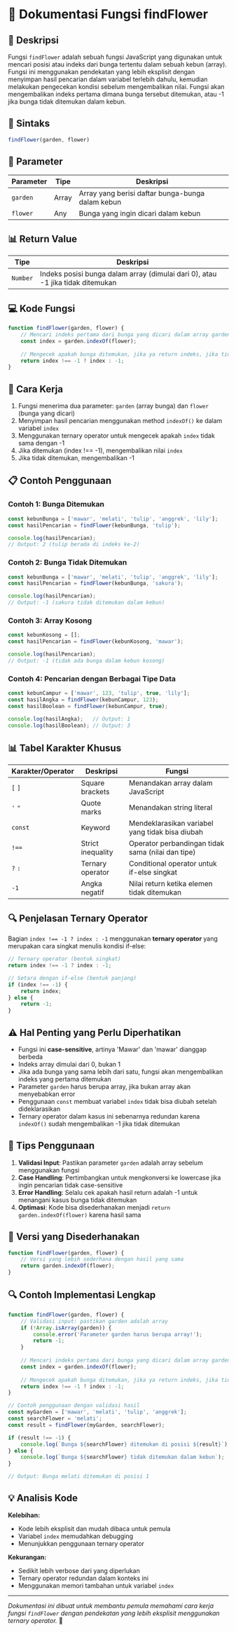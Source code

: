 # 🌸 Dokumentasi Fungsi findFlower

## 📖 Deskripsi

Fungsi `findFlower` adalah sebuah fungsi JavaScript yang digunakan untuk mencari posisi atau indeks dari bunga tertentu dalam sebuah kebun (array). Fungsi ini menggunakan pendekatan yang lebih eksplisit dengan menyimpan hasil pencarian dalam variabel terlebih dahulu, kemudian melakukan pengecekan kondisi sebelum mengembalikan nilai. Fungsi akan mengembalikan indeks pertama dimana bunga tersebut ditemukan, atau -1 jika bunga tidak ditemukan dalam kebun.

## 🔧 Sintaks

```javascript
findFlower(garden, flower)
```

## 📝 Parameter

| Parameter | Tipe | Deskripsi |
|-----------|------|-----------|
| `garden` | Array | Array yang berisi daftar bunga-bunga dalam kebun |
| `flower` | Any | Bunga yang ingin dicari dalam kebun |

## 📊 Return Value

| Tipe | Deskripsi |
|------|-----------|
| `Number` | Indeks posisi bunga dalam array (dimulai dari 0), atau -1 jika tidak ditemukan |

## 💻 Kode Fungsi

```javascript
function findFlower(garden, flower) {
    // Mencari indeks pertama dari bunga yang dicari dalam array garden
    const index = garden.indexOf(flower);
    
    // Mengecek apakah bunga ditemukan, jika ya return indeks, jika tidak return -1
    return index !== -1 ? index : -1;
}
```

## 🎯 Cara Kerja

1. Fungsi menerima dua parameter: `garden` (array bunga) dan `flower` (bunga yang dicari)
2. Menyimpan hasil pencarian menggunakan method `indexOf()` ke dalam variabel `index`
3. Menggunakan ternary operator untuk mengecek apakah `index` tidak sama dengan -1
4. Jika ditemukan (index !== -1), mengembalikan nilai `index`
5. Jika tidak ditemukan, mengembalikan -1

## 📋 Contoh Penggunaan

### Contoh 1: Bunga Ditemukan
```javascript
const kebunBunga = ['mawar', 'melati', 'tulip', 'anggrek', 'lily'];
const hasilPencarian = findFlower(kebunBunga, 'tulip');

console.log(hasilPencarian); 
// Output: 2 (tulip berada di indeks ke-2)
```

### Contoh 2: Bunga Tidak Ditemukan
```javascript
const kebunBunga = ['mawar', 'melati', 'tulip', 'anggrek', 'lily'];
const hasilPencarian = findFlower(kebunBunga, 'sakura');

console.log(hasilPencarian); 
// Output: -1 (sakura tidak ditemukan dalam kebun)
```

### Contoh 3: Array Kosong
```javascript
const kebunKosong = [];
const hasilPencarian = findFlower(kebunKosong, 'mawar');

console.log(hasilPencarian); 
// Output: -1 (tidak ada bunga dalam kebun kosong)
```

### Contoh 4: Pencarian dengan Berbagai Tipe Data
```javascript
const kebunCampur = ['mawar', 123, 'tulip', true, 'lily'];
const hasilAngka = findFlower(kebunCampur, 123);
const hasilBoolean = findFlower(kebunCampur, true);

console.log(hasilAngka);   // Output: 1
console.log(hasilBoolean); // Output: 3
```

## 📊 Tabel Karakter Khusus

| Karakter/Operator | Deskripsi | Fungsi |
|-------------------|-----------|---------|
| `[` `]` | Square brackets | Menandakan array dalam JavaScript |
| `'` `"` | Quote marks | Menandakan string literal |
| `const` | Keyword | Mendeklarasikan variabel yang tidak bisa diubah |
| `!==` | Strict inequality | Operator perbandingan tidak sama (nilai dan tipe) |
| `?` `:` | Ternary operator | Conditional operator untuk if-else singkat |
| `-1` | Angka negatif | Nilai return ketika elemen tidak ditemukan |

## 🔍 Penjelasan Ternary Operator

Bagian `index !== -1 ? index : -1` menggunakan **ternary operator** yang merupakan cara singkat menulis kondisi if-else:

```javascript
// Ternary operator (bentuk singkat)
return index !== -1 ? index : -1;

// Setara dengan if-else (bentuk panjang)
if (index !== -1) {
    return index;
} else {
    return -1;
}
```

## ⚠️ Hal Penting yang Perlu Diperhatikan

- Fungsi ini **case-sensitive**, artinya 'Mawar' dan 'mawar' dianggap berbeda
- Indeks array dimulai dari 0, bukan 1
- Jika ada bunga yang sama lebih dari satu, fungsi akan mengembalikan indeks yang pertama ditemukan
- Parameter `garden` harus berupa array, jika bukan array akan menyebabkan error
- Penggunaan `const` membuat variabel `index` tidak bisa diubah setelah dideklarasikan
- Ternary operator dalam kasus ini sebenarnya redundan karena `indexOf()` sudah mengembalikan -1 jika tidak ditemukan

## 🚀 Tips Penggunaan

1. **Validasi Input**: Pastikan parameter `garden` adalah array sebelum menggunakan fungsi
2. **Case Handling**: Pertimbangkan untuk mengkonversi ke lowercase jika ingin pencarian tidak case-sensitive
3. **Error Handling**: Selalu cek apakah hasil return adalah -1 untuk menangani kasus bunga tidak ditemukan
4. **Optimasi**: Kode bisa disederhanakan menjadi `return garden.indexOf(flower)` karena hasil sama

## 🔄 Versi yang Disederhanakan

```javascript
function findFlower(garden, flower) {
    // Versi yang lebih sederhana dengan hasil yang sama
    return garden.indexOf(flower);
}
```

## 🔍 Contoh Implementasi Lengkap

```javascript
function findFlower(garden, flower) {
    // Validasi input: pastikan garden adalah array
    if (!Array.isArray(garden)) {
        console.error('Parameter garden harus berupa array!');
        return -1;
    }
    
    // Mencari indeks pertama dari bunga yang dicari dalam array garden
    const index = garden.indexOf(flower);
    
    // Mengecek apakah bunga ditemukan, jika ya return indeks, jika tidak return -1
    return index !== -1 ? index : -1;
}

// Contoh penggunaan dengan validasi hasil
const myGarden = ['mawar', 'melati', 'tulip', 'anggrek'];
const searchFlower = 'melati';
const result = findFlower(myGarden, searchFlower);

if (result !== -1) {
    console.log(`Bunga ${searchFlower} ditemukan di posisi ${result}`);
} else {
    console.log(`Bunga ${searchFlower} tidak ditemukan dalam kebun`);
}

// Output: Bunga melati ditemukan di posisi 1
```

## 💡 Analisis Kode

**Kelebihan:**
- Kode lebih eksplisit dan mudah dibaca untuk pemula
- Variabel `index` memudahkan debugging
- Menunjukkan penggunaan ternary operator

**Kekurangan:**
- Sedikit lebih verbose dari yang diperlukan
- Ternary operator redundan dalam konteks ini
- Menggunakan memori tambahan untuk variabel `index`

---
*Dokumentasi ini dibuat untuk membantu pemula memahami cara kerja fungsi `findFlower` dengan pendekatan yang lebih eksplisit menggunakan ternary operator.* 🌺
